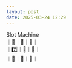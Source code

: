 ```yaml
---
layout: post
date: 2025-03-24 12:29
---
```


Slot Machine<br />
｜🍇｜🍇｜🔔｜<br />
｜7️⃣｜🍒｜💎｜<br />
｜🤡｜💎｜🍇｜<br />

